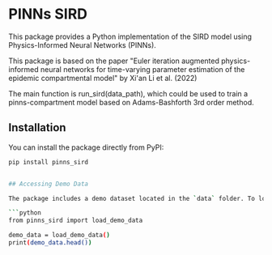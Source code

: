 # PINNs SIRD

This package provides a Python implementation of the SIRD model using Physics-Informed Neural Networks (PINNs).

This package is based on the paper "Euler iteration augmented physics-informed neural networks for time-varying parameter estimation of the epidemic compartmental model" by Xi'an Li et al. (2022)

The main function is run_sird(data_path), which could be used to train a pinns-compartment model based on Adams-Bashforth 3rd order method.

## Installation

You can install the package directly from PyPI:

```bash
pip install pinns_sird


## Accessing Demo Data

The package includes a demo dataset located in the `data` folder. To load the data:

```python
from pinns_sird import load_demo_data

demo_data = load_demo_data()
print(demo_data.head())
```

